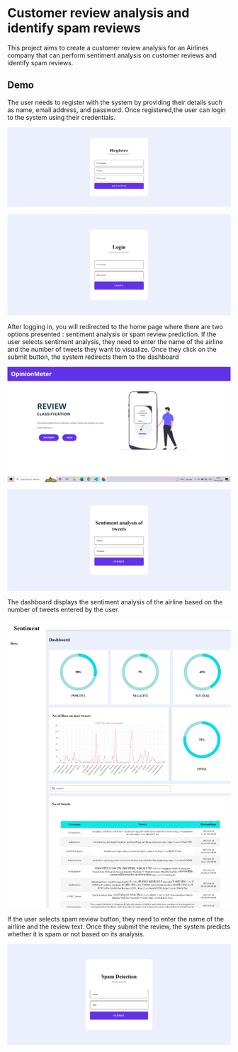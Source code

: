 
# Customer review analysis and identify spam reviews

This project aims to create a customer review analysis for an Airlines company that can perform sentiment analysis on
customer reviews and identify spam reviews.




## Demo
The user needs to register with the system by providing their details such as name, email address, and password. Once registered,the user can login to the system using their credentials.

![](https://github.com/Fardeen8032/ReviewAnalysis/blob/master/snapshot/register.png?raw=true)

![](https://github.com/Fardeen8032/ReviewAnalysis/blob/master/snapshot/login.png?raw=true)


After logging in, you will redirected to the home page where there are two options presented : sentiment analysis or spam review prediction. If the user selects sentiment analysis, they need to enter the name of the airline and the number of tweets they want to visualize. Once they click on the submit button, the system redirects them to the dashboard

![](https://github.com/Fardeen8032/ReviewAnalysis/blob/master/snapshot/Home.png?raw=true)

![](https://github.com/Fardeen8032/ReviewAnalysis/blob/master/snapshot/sentiment.png?raw=true)

The dashboard displays the sentiment analysis of the airline based on the number of tweets entered by the user. 

![](https://github.com/Fardeen8032/ReviewAnalysis/blob/master/snapshot/dashboard.png?raw=true)

If the user selects spam review button, they need to enter the name of the airline and the review text. Once they submit the review, the system predicts whether it is spam or not based on its analysis.

![](https://github.com/Fardeen8032/ReviewAnalysis/blob/master/snapshot/spam.png?raw=true)
